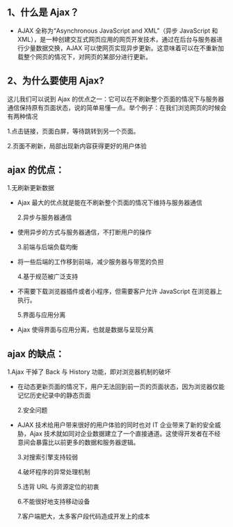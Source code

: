 ## 1、什么是 Ajax？

- AJAX 全称为“Asynchronous JavaScript and XML”（异步 JavaScript 和 XML），是一种创建交互式网页应用的网页开发技术，通过在后台与服务器进行少量数据交换，AJAX 可以使网页实现异步更新。这意味着可以在不重新加载整个网页的情况下，对网页的某部分进行更新。

## 2、为什么要使用 Ajax?

这儿我们可以说到 Ajax 的优点之一：它可以在不刷新整个页面的情况下与服务器通信保持原有页面状态，说的简单易懂一点。举个例子：在我们浏览网页的时候会有两种情况

1.点击链接，页面白屏，等待跳转到另一个页面。

2.页面不刷新，局部出现新内容获得更好的用户体验

## ajax 的优点：　

1.无刷新更新数据

- Ajax 最大的优点就是能在不刷新整个页面的情况下维持与服务器通信

  2.异步与服务器通信

- 使用异步的方式与服务器通信，不打断用户的操作

  3.前端与后端负载均衡

- 将一些后端的工作移到前端，减少服务器与带宽的负担

  4.基于规范被广泛支持

- 不需要下载浏览器插件或者小程序，但需要客户允许 JavaScript 在浏览器上执行。

  5.界面与应用分离

- Ajax 使得界面与应用分离，也就是数据与呈现分离

## ajax 的缺点：

1.Ajax 干掉了 Back 与 History 功能，即对浏览器机制的破坏

- 在动态更新页面的情况下，用户无法回到前一页的页面状态，因为浏览器仅能记忆历史纪录中的静态页面

  2.安全问题

- AJAX 技术给用户带来很好的用户体验的同时也对 IT 企业带来了新的安全威胁，Ajax 技术就如同对企业数据建立了一个直接通道。这使得开发者在不经意间会暴露比以前更多的数据和服务器逻辑。

  3.对搜索引擎支持较弱

  4.破坏程序的异常处理机制

  5.违背 URL 与资源定位的初衷

  6.不能很好地支持移动设备

  7.客户端肥大，太多客户段代码造成开发上的成本
